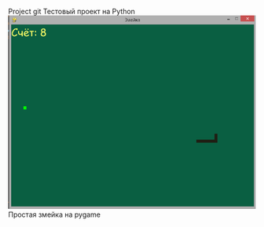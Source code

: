 Project git
Тестовый проект на Python
![ScreenShot](https://github.com/Konstantin130/git_test/blob/main/%D1%81%D0%BA%D1%80%D0%B8%D0%BD.png)
Простая змейка на pygame


